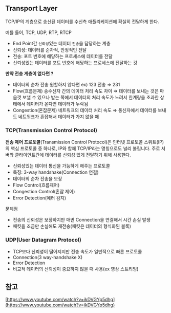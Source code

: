 ## Transport Layer
TCP/IP의 계층으로 송신된 데이터를 수신측 애플리케이션에 확실히 전달하게 한다.

예를 들어, TCP, UDP, RTP, RTCP

- End Point간 `신뢰성`있는 데이터 `전송`을 담당하는 계층
- 신뢰성: 데이터를 순차적, 안정적인 전달
- 전송: 포트 번호에 해당하는 프로세스에 데이터를 전달
- 신뢰성있는 데이터를 포트 번호에 해당하는 프로세스에 전달하는 것

**만약 전송 계층이 없다면 ?**

- 데이터의 순차 전송 원할하지 않다면 ex)  123 전송 ⇒ 231
- Flow(흐름문제) 송수신자 간의 데이터 처리 속도 차이 ⇒ 데이터를 보내는 것은 마음껏 보낼 수 있으나 받는 쪽에서 데이터의 처리 속도가 느려서 한계량을 초과한 상태에서 데이터가 온다면 데이터가 누락됨
- Congestion(혼잡문제) 네트워크의 데이터 처리 속도 ⇒ 통신자에서 데이터를 보내도 네트워크가 혼잡해서 데이터가 가지 않을 때

### TCP(Transmission Control Protocol)

**전송 제어 프로토콜**(Transmission Control Protocol)은 인터넷 프로토콜 스위트(IP)의 핵심 프로토콜 중 하나로, IP와 함께 TCP/IP라는 명칭으로도 널리 불립니다. 주로 서버와 클라이언트간에 데이터를 신뢰성 있게 전달하기 위해 사용한다.


- 신뢰성있는 데이터 통신을 가능하게 해주는 프로토콜
- 특징: 3-way handshake(Connection 연결)
- 데이터의 순차 전송을 보장
- Flow Control(흐름제어)
- Congestion Control(혼잡 제어)
- Error Detection(에러 감지)

문제점 

- 전송의 신뢰성은 보장하지만 매번 Connection을 연결해서 시간 손실 발생
- 패킷을 조금만 손실해도 재전송(패킷은 데이터의 형식화된 블록)

### UDP(User Datagram Protocol)

- TCP보다 신뢰성이 떨어지지만 전송 속도가 일반적으로 빠른 프로토콜
- Connection(3 way-handshake X)
- Error Detection
- 비교적 데이터의 신뢰성이 중요하지 않을 때 사용(ex 영상 스트리밍)

## 참고
[https://www.youtube.com/watch?v=ikDVGYp5dhg](https://www.youtube.com/watch?v=ikDVGYp5dhg)
